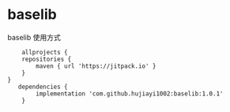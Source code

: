 # baselib
baselib
使用方式

        allprojects {
		repositories {
			maven { url 'https://jitpack.io' }
		}
	}
	   dependencies {
            implementation 'com.github.hujiayi1002:baselib:1.0.1'
        }